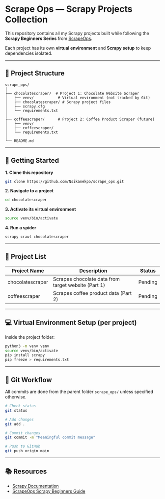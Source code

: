 # Scrape Ops — Scrapy Projects Collection

This repository contains all my Scrapy projects built while following the **Scrapy Beginners Series** from [ScrapeOps](https://scrapeops.io/python-scrapy-playbook/scrapy-beginners-guide/).

Each project has its own **virtual environment** and **Scrapy setup** to keep dependencies isolated.

---

## 📂 Project Structure
```
scrape_ops/
│
├── chocolatescraper/  # Project 1: Chocolate Website Scraper
│   ├── venv/           # Virtual environment (not tracked by Git)
│   ├── chocolatescraper/ # Scrapy project files
│   ├── scrapy.cfg
│   └── requirements.txt
│
├── coffeescraper/      # Project 2: Coffee Product Scraper (future)
│   ├── venv/
│   ├── coffeescraper/
│   └── requirements.txt
│
└── README.md
```

---

## 🚀 Getting Started

**1. Clone this repository**
```bash
git clone https://github.com/Nsikanekpo/scrape_ops.git
```

**2. Navigate to a project**
```bash
cd chocolatescraper
```

**3. Activate its virtual environment**
```bash
source venv/bin/activate
```

**4. Run a spider**
```bash
scrapy crawl chocolatescraper
```

---

## 📜 Project List

| Project Name       | Description                                               | Status  |
|--------------------|-----------------------------------------------------------|---------|
| chocolatescraper   | Scrapes chocolate data from target website (Part 1)       | Pending |
| coffeescraper      | Scrapes coffee product data (Part 2)                      | Pending |

---

## 💻 Virtual Environment Setup (per project)

Inside the project folder:
```bash
python3 -m venv venv
source venv/bin/activate
pip install scrapy
pip freeze > requirements.txt
```

---

## 🔄 Git Workflow

All commits are done from the parent folder `scrape_ops/` unless specified otherwise.

```bash
# Check status
git status

# Add changes
git add .

# Commit changes
git commit -m "Meaningful commit message"

# Push to GitHub
git push origin main
```

---

## 📚 Resources
- [Scrapy Documentation](https://docs.scrapy.org/en/latest/)
- [ScrapeOps Scrapy Beginners Guide](https://scrapeops.io/python-scrapy-playbook/scrapy-beginners-guide/)
